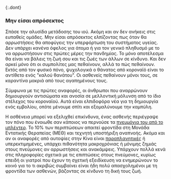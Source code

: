{:.dont}
### Μην είσαι απρόσεκτος

Σπάσε την αλυσίδα μετάδοσης του ιού. Ακόμη και αν δεν ανήκεις στις ευπαθείς ομάδες. Μην είσαι απρόσεκτος ελπίζοντας πως όταν θα αρρωστήσεις θα αποφύγεις την υπερφόρτωση του συστήματος υγείας. Δεν υπάρχει κανένα όφελος για άτομα ή για τον γενικό πληθυσμό με το να αρρωστήσουν στις πρώτες μέρες την πανδημίας. Το μόνο αποτέλεσμα θα είναι να βάλεις τη ζωή σου και τις ζωές των άλλων σε κίνδυνο. Και δεν αρκεί μόνο ότι οι συμπολίτες μας πεθαίνουν, αλλά το πώς πεθαίνουν. Εκτός από τον φυσικό πόνο, ψυχολογικά ο θάνατος από κοροναϊό είναι το αντίθετο ενός "καλού θανάτου". Οι ασθενείς πεθαίνουν μόνοι τους, σε καραντίνα μακριά από τους αγαπημένους τους.

Σύμφωνα με τις πρώτες αναφορές, οι άνθρωποι που αναρρώνουν δημιουργούν αντισώματα και ανοσία σε μελλοντική μόλυνση από το ίδιο στέλεχος του κοροναϊού. Αυτά είναι ελπιδοφόρα νέα για τη δημιουργία ενός εμβολίου, οπότε μένουμε σπίτι και εξομαλύνουμε την καμπύλη.

Η ασθένεια μπορεί να εξελιχθεί επικίνδυνα, ένας ασθενής περιέγραψε τον πόνο που ένοιωθε σαν κάποιος να περνούσε τα [πνευμόνια του από το μπλέντερ](https://twitter.com/stuff_so/status/1236517734189391875). Το 10% των περιπτώσεων απαιτεί φροντίδα στη Μονάδα Εντατικής Θεραπείας (ΜΕΘ) και τεχνητή υποστήριξη αναπνοής. Ακόμα και αν οι αναφορές από αυτοψίες στην Κίνα 
είναι [παραπλανητικές](https://twitter.com/CT_Bergstrom/status/1235797950451703809) ή υπερεκτιμημένες, υπάρχει πιθανότητα μακροχρόνιας ή μόνιμης ζημιάς στους πνεύμονες αν αρρωστήσεις και ανακάμψεις. Υπάρχουν πολλά κενά στις πληροφορίες σχετικά με τις επιπτώσεις στους πνεύμονες, κυρίως επειδή οι γιατροί που έχουν τη σχετική εξειδίκευση να ενημερώνουν το κοινό για το τι ακριβώς συμβαίνει είναι ήδη πολύ απασχολημένοι με τη φροντίδα των ασθενών, βάζοντας σε κίνδυνο τη δική τους ζωή.
